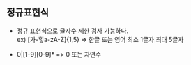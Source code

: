 ## 정규표현식

- 정규 표현식으로 글자수 제한 검사 가능하다.<br>
  ex) [가-힣a-zA-Z]{1,5} => 한글 또는 영어 최소 1글자 최대 5글자

- 0|[1-9][0-9]* => 0 또는 자연수

